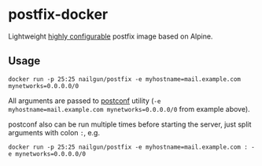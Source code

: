# postfix-docker

Lightweight [highly configurable](http://www.postfix.org/postconf.5.html) postfix image
based on Alpine.


## Usage

```
docker run -p 25:25 nailgun/postfix -e myhostname=mail.example.com mynetworks=0.0.0.0/0 
```

All arguments are passed to [postconf](http://www.postfix.org/postconf.1.html) utility
(`-e myhostname=mail.example.com mynetworks=0.0.0.0/0` from example above).

postconf also can be run multiple times before starting the server, just split arguments
with colon `:`, e.g.

```
docker run -p 25:25 nailgun/postfix -e myhostname=mail.example.com : -e mynetworks=0.0.0.0/0 
```
